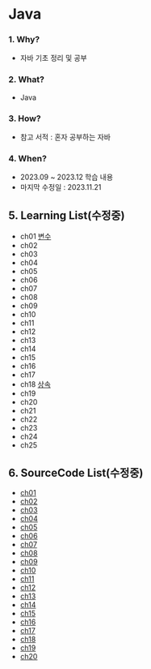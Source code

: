 # Java

### 1. Why? 
  - 자바 기초 정리 및 공부     

### 2. What? 
  - Java

### 3. How?
  - 참고 서적 : 혼자 공부하는 자바

### 4. When?
  - 2023.09 ~ 2023.12 학습 내용
  - 마지막 수정일 : 2023.11.21

## 5. Learning List(수정중)
* ch01 [변수]()
* ch02 []()
* ch03 []()
* ch04 []()
* ch05 []()
* ch06 []()
* ch07 []()
* ch08 []()
* ch09 []()
* ch10 []()
* ch11 []()
* ch12 []()
* ch13 []()
* ch14 []()
* ch15 []()
* ch16 []()
* ch17 []()
* ch18 [상속]()
* ch19 []()
* ch20 []()
* ch21 []()
* ch22 []()
* ch23 []()
* ch24 []()
* ch25 []()

## 6. SourceCode List(수정중)
* [ch01]()
* [ch02]()
* [ch03]()
* [ch04]()
* [ch05]()
* [ch06]()
* [ch07]()
* [ch08]()
* [ch09]()
* [ch10]()
* [ch11]()
* [ch12]()
* [ch13]()
* [ch14]()
* [ch15]()
* [ch16]()
* [ch17]()
* [ch18]()
* [ch19]()
* [ch20]()
